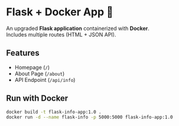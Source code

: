 # Flask + Docker App 🚀

An upgraded **Flask application** containerized with **Docker**.  
Includes multiple routes (HTML + JSON API).

## Features
- Homepage (`/`)
- About Page (`/about`)
- API Endpoint (`/api/info`)

## Run with Docker
```bash
docker build -t flask-info-app:1.0 .
docker run -d --name flask-info -p 5000:5000 flask-info-app:1.0
```
